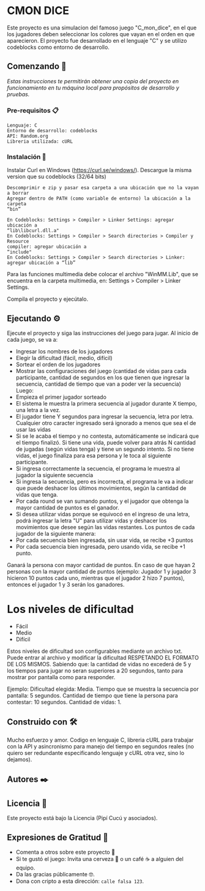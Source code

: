 # CMON DICE

Este proyecto es una simulacion del famoso juego "C_mon_dice", en el que los jugadores deben
seleccionar los colores que vayan en el orden en que aparecieron.
El proyecto fue desarrollado en el lenguaje "C" y se utilizo codeblocks como entorno de desarrollo.

## Comenzando 🚀

_Estas instrucciones te permitirán obtener una copia del proyecto en funcionamiento en tu máquina local para propósitos de desarrollo y pruebas._

### Pre-requisitos 📋
	Lenguaje: C
	Entorno de desarrollo: codeblocks
	API: Random.org
	Libreria utilizada: cURL

### Instalación 🔧

  Instalar Curl en Windows (https://curl.se/windows/). Descargue la misma version que su codeblocks (32/64 bits)
  
	Descomprimir e zip y pasar esa carpeta a una ubicación que no la vayan a borrar
	Agregar dentro de PATH (como variable de entorno) la ubicación a la carpeta
	“bin”
 
	En Codeblocks: Settings > Compiler > Linker Settings: agregar ubicación a
	“lib\libcurl.dll.a"
	En Codeblocks: Settings > Compiler > Search directories > Compiler y Resource
	compiler: agregar ubicación a
	“include"
	En Codeblocks: Settings > Compiler > Search directories > Linker: agregar ubicación a “lib”
Para las funciones multimedia debe colocar el archivo "WinMM.Lib", que se encuentra en la carpeta multimedia, en:
Settings > Compiler > Linker Settings.

Compila el proyecto y ejecútalo.
## Ejecutando ⚙️

Ejecute el proyecto y siga las instrucciones del juego para jugar. 
Al inicio de cada juego, se va a:
- Ingresar los nombres de los jugadores
- Elegir la dificultad (fácil, medio, difícil)
- Sortear el orden de los jugadores
- Mostrar las configuraciones del juego (cantidad de vidas para cada
participante, cantidad de segundos en los que tienen que ingresar la
secuencia, cantidad de tiempo que van a poder ver la secuencia)
Luego:
- Empieza el primer jugador sorteado
- El sistema le muestra la primera secuencia al jugador durante X tiempo,
una letra a la vez.
- El jugador tiene Y segundos para ingresar la secuencia, letra por letra.
Cualquier otro caracter ingresado será ignorado a menos que sea el
de usar las vidas
- Si se le acaba el tiempo y no contesta, automáticamente se indicará que
el tiempo finalizó. Si tiene una vida, puede volver para atrás N cantidad
de jugadas (según vidas tenga) y tiene un segundo intento. Si no tiene
vidas, el juego finaliza para esa persona y le toca al siguiente
participante.
- Si ingresa correctamente la secuencia, el programa le muestra al
jugador la siguiente secuencia
- Si ingresa la secuencia, pero es incorrecta, el programa le va a indicar
que puede deshacer los últimos movimientos, según la cantidad de vidas
que tenga.
- Por cada round se van sumando puntos, y el jugador que obtenga la
mayor cantidad de puntos es el ganador.
- Si desea utilizar vidas porque se equivocó en el ingreso de una letra, podrá ingresar la letra "U" para utilizar vidas y deshacer los movimientos que desee según las vidas restantes.
Los puntos de cada jugador de la siguiente manera:
- Por cada secuencia bien ingresada, sin usar vida, se recibe +3 puntos
- Por cada secuencia bien ingresada, pero usando vida, se recibe +1
punto.


Ganará la persona con mayor cantidad de puntos. En caso de que hayan 2
personas con la mayor cantidad de puntos (ejemplo: Jugador 1 y jugador 3
hicieron 10 puntos cada uno, mientras que el jugador 2 hizo 7 puntos),
entonces el jugador 1 y 3 serán los ganadores.

# Los niveles de dificultad
- Fácil
- Medio
- Difícil

Estos niveles de dificultad son configurables mediante un archivo txt. Puede entrar al archivo y modificar la dificultad RESPETANDO EL FORMATO DE LOS MISMOS. Sabiendo que: la cantidad de vidas no excederá de 5 y los tiempos para jugar no seran superiores a 20 segundos, tanto para mostrar por pantalla como para responder.

Ejemplo:
Dificultad elegida: Media. Tiempo que se muestra la secuencia por pantalla: 5
segundos. Cantidad de tiempo que tiene la persona para contestar: 10
segundos. Cantidad de vidas: 1.

## Construido con 🛠️

Mucho esfuerzo y amor. Codigo en lenguaje C, libreria cURL para trabajar con la API y asincronismo para manejo del tiempo en segundos reales
(no quiero ser redundante especificando lenguaje y cURL otra vez, sino lo dejamos).

## Autores ✒️


## Licencia 📄

Este proyecto está bajo la Licencia (Pipí Cucú y asociados).

## Expresiones de Gratitud 🎁

* Comenta a otros sobre este proyecto 📢
* Si te gustó el juego: Invita una cerveza 🍺 o un café ☕ a alguien del equipo.
* Da las gracias públicamente 🤓.
* Dona con cripto a esta dirección: `calle falsa 123`.
